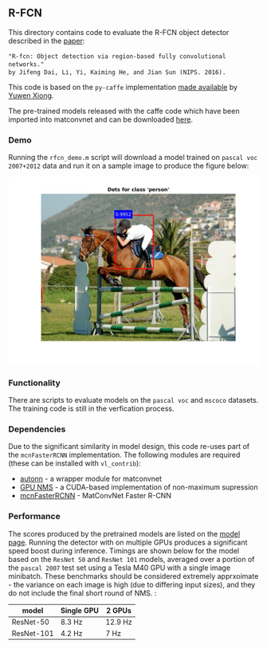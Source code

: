 R-FCN
---

This directory contains code to evaluate the R-FCN object detector 
described in the [paper](https://www.robots.ox.ac.uk/~vgg/rg/papers/dai16nips.pdf):

```
"R-fcn: Object detection via region-based fully convolutional networks."  
by Jifeng Dai, Li, Yi, Kaiming He, and Jian Sun (NIPS. 2016).
```

This code is based on the `py-caffe` implementation 
[made available](https://github.com/Orpine/py-R-FCN) by [Yuwen Xiong](https://github.com/YuwenXiong).

The pre-trained models released with the caffe code which have been imported into matconvnet and 
can be downloaded [here](http://www.robots.ox.ac.uk/~albanie/models.html#r-fcn-models).

### Demo

Running the `rfcn_demo.m` script will download a model trained on `pascal voc 2007+2012` data and run it on a sample image to produce the figure below:

<img src="misc/frcn-demo-fig.jpg" width="600" />

### Functionality

There are scripts to evaluate models on the `pascal voc` and `mscoco` datasets.  The training code is still in the verfication process.

### Dependencies

Due to the significant similarity in model design, this code re-uses part of the `mcnFasterRCNN` implementation. The following modules are required (these can be installed with `vl_contrib`):

* [autonn](https://github.com/vlfeat/autonn) - a wrapper module for matconvnet
* [GPU NMS](https://github.com/albanie/mcnNMS) - a CUDA-based implementation of non-maximum supression
* [mcnFasterRCNN](https://github.com/albanie/mcnFasterRCNN) - MatConvNet Faster R-CNN
  
### Performance

The scores produced by the pretrained models are listed on the [model page](http://www.robots.ox.ac.uk/~albanie/models.html#r-fcn-models).  Running the detector with on multiple GPUs produces a significant speed boost during inference.  Timings are shown below for the model based on the `ResNet 50` and `ResNet 101` models, averaged over a portion of the `pascal 2007` test set using a Tesla M40 GPU with a single image minibatch.  These benchmarks should be considered extremely apprxoimate - the variance on each image is high (due to differing input sizes), and they do not include the final short round of NMS. :


| model      | Single GPU | 2 GPUs   |
|------------|-----------|-----------|
| ResNet-50  | 8.3 Hz    | 12.9 Hz   |
| ResNet-101 | 4.2 Hz    | 7 Hz      |
